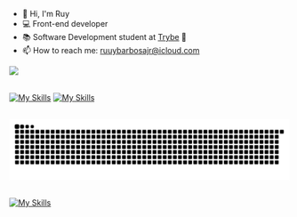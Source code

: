 - :wave: Hi, I'm Ruy
- 💻 Front-end developer 
- :books: Software Development student at <a href="https://www.betrybe.com/">Trybe</a> :rocket: <br>
- 📫 How to reach me: ruuybarbosajr@icloud.com

<div>
  <a href="https://github.com/Ruuybarbosajr">
  <img height="180em" src="https://github-readme-stats.vercel.app/api?username=Ruuybarbosajr&show_icons=true&theme=merko&include_all_commits=true&count_private=true"/>
</div>

##
  
  [![My Skills](https://skills.thijs.gg/icons?i=instagram&theme=dark)](https://www.instagram.com/ruuybarbosajr/)    [![My Skills](https://skills.thijs.gg/icons?i=linkedin&theme=dark)](https://www.linkedin.com/in/ruybarbosajr/)
 
##

![Snake animation](https://github.com/Ruuybarbosajr/Ruuybarbosajr/blob/output/github-contribution-grid-snake.svg)
##
  
  [![My Skills](https://skills.thijs.gg/icons?i=js,html,css,nodejs,mysql,ts,docker,git,react,redux,jest&theme=dark)](#)

